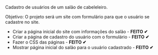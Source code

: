 Cadastro de usuários de um salão de cabeleleiro.

Objetivo:
O projeto será um site com formulário para que o usuário se cadastre no site.


- Criar a página inicial do site com informações do salão - **FEITO ✔**
- Criar a página de cadastro do usuário com o formulário - **FEITO ✔**
- Fazer o CSS das páginas - **FEITO ✔**
- Mostrar página inicial do salão para o usuário cadastrado - **FEITO ✔**
